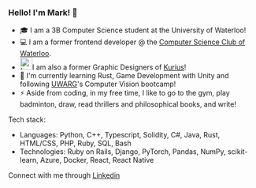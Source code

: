 ### Hello! I'm Mark! 👋

- :mortar_board: I am a 3B Computer Science student at the University of Waterloo!
- 💻 I am a former frontend developer @ the [Computer Science Club of Waterloo](https://csclub.uwaterloo.ca/).
- <img src="https://avatars.githubusercontent.com/u/55967493?s=200&v=4" alt="kurius" width="25" height="25"/>I am also a former Graphic Designers of <a href="https://kurius.ca">Kurius</a>!
- 🌱 I'm currently learning Rust, Game Development with Unity and following [UWARG](https://uwarg.com)'s Computer Vision bootcamp!
- ⚡ Aside from coding, in my free time, I like to go to the gym, play badminton, draw, read thrillers and philosophical books, and write!

Tech stack:

* Languages: Python, C++, Typescript, Solidity, C#, Java, Rust, HTML/CSS, PHP, Ruby, SQL, Bash
* Technologies: Ruby on Rails, Django, PyTorch, Pandas, NumPy, scikit-learn, Azure, Docker, React, React Native


Connect with me through [Linkedin](https://www.linkedin.com/in/markchiu02/)
